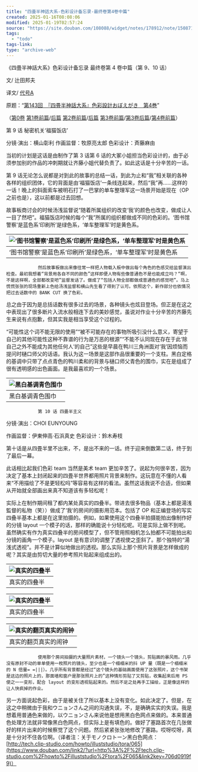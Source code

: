 ```yaml
---
title: "四畳半神話大系-色彩设计备忘录-最终卷第4卷中篇"
created: 2025-01-16T08:08:06
modified: 2025-01-19T02:57:24
source: "https://site.douban.com/108088/widget/notes/178912/note/150871045/"
tags:
  - "todo"
tags-link:
type: "archive-web"
---
```


《四畳半神話大系》色彩设计备忘录 最终卷第 4 卷中篇（第 9、10 话）

文/ 辻田邦夫

译文/ [代号A](https://www.douban.com/link2/?url=http%3A%2F%2Fwww.douban.com%2Fpeople%2FTAIGOUA%2F)

原题：“[第143回　『四畳半神話大系』色彩設計おぼえがき　第4巻](https://www.douban.com/link2/?url=http%3A%2F%2Fwww.style.fm%2Fas%2F05_column%2Ftsujita%2Ftsujita143.shtml&link2key=706d0919f9)”

（[第0卷](https://www.douban.com/link2/?url=http%3A%2F%2Fsite.douban.com%2Fwidget%2Fnotes%2F178912%2Fnote%2F104492148%2F) [第1卷前篇](https://www.douban.com/link2/?url=http%3A%2F%2Fsite.douban.com%2Fwidget%2Fnotes%2F178912%2Fnote%2F124523646%2F)/[后篇](https://www.douban.com/link2/?url=http%3A%2F%2Fsite.douban.com%2Fwidget%2Fnotes%2F178912%2Fnote%2F124612707%2F) [第2卷前篇](https://www.douban.com/link2/?url=http%3A%2F%2Fsite.douban.com%2Fwidget%2Fnotes%2F178912%2Fnote%2F132987601%2F)/[后篇](https://www.douban.com/link2/?url=http%3A%2F%2Fsite.douban.com%2Fwidget%2Fnotes%2F178912%2Fnote%2F132994294%2F) [第3卷前篇](https://www.douban.com/link2/?url=http%3A%2F%2Fsite.douban.com%2Fwidget%2Fnotes%2F178912%2Fnote%2F135903714%2F)/[第3卷后篇](https://www.douban.com/link2/?url=http%3A%2F%2Fsite.douban.com%2Fwidget%2Fnotes%2F178912%2Fnote%2F135963290%2F)/[第4卷前篇](https://www.douban.com/link2/?url=http%3A%2F%2Fsite.douban.com%2Fwidget%2Fnotes%2F178912%2Fnote%2F150869811%2F)）

第 9 话 秘密机关‘福猫饭店’

分镜·演出：横山彰利 作画监督：牧原亮太郎 色彩设计：斉藤麻由

当初的计划是这话是由制作了第 3 话第 6 话的大冢小姐担当色彩设计的，由于必须参加别的作品的冲刺期就让齐藤小姐代替负责了。如此这话是十分辛苦的一话。

第 9 话无论怎么说都是对到此的故事的总结一话，到此为止和“我”相关联的各种各样的组织团体，它的背面是由‘福猫饭店’一条线连起来，然后“我”再……这样的一话！晚上的斜面索车被明石打了一巴掌的单车整理军这一场景开始是现在（OP 之前也是），这以前都是过去回想。

故事板商讨会的时候汤浅监督说“随着所属组织的改变‘我’的颜色也改变，做成让人一目了然吧”。福猫饭店时候的每个“我”所属的组织都做成不同的色彩的。‘图书馆警察’是蓝色系‘印刷所’是绿色系，‘单车整理军’时是黄色系。

| ![‘图书馆警察’是蓝色系‘印刷所’是绿色系，‘单车整理军’时是黄色系](https://img2.doubanio.com/view/note/large/public/p150871045-1.jpg) |
| --- |
| ‘图书馆警察’是蓝色系‘印刷所’是绿色系，‘单车整理军’时是黄色系 |

                然后故事板做出来像往常一样把人物载入板中做出每个角色的色感交给监督演出检查。最初我想着“背景用各自不同的颜色”这样即便人物有些像普通色不是也能成立吗？“啊，不是这样啊，全部都改变吧”监督发话了。做成了“包括人物全部都做成普通色的感觉吧”。马上慌慌张张的现场重新上色给汤浅监督和横山先生看了得到了认可。依照这个，新作部分也依情况把过去话数中的 BANK CUT 换了色彩。

总之由于因为是总括话数有很多过去的场景，各种镜头也炫目登场。但正是在这之中表现出了很多断片入流水般相连下去的美妙感觉，虽说对作业十分辛苦的齐藤先生来说有点抱歉，但其实我是相当享受这个过程的。

“可能性这个词不能无限的使用”“被不可能存在的事物所吸引没什么意义，寄望于自己的其他可能性这种不靠谱的行为是万恶的根源”“不能不认同现在存在于此‘除自己之外不能成为其他任何人’的自己”这些是早晨在鸭川三角洲面对‘我’因烦恼而提问时樋口师父的话语。我认为这一场景是这部作品很重要的一个支柱。黑白定格的基调中只带了点点青色的鸭川柔和的背景与樋口师父青色的围巾，实在是组成了很有透明感的出色画面。是我最喜欢的一个场景。

| ![黑白基调青色围巾](https://img3.doubanio.com/view/note/large/public/p150871045-2.jpg) |
| --- |
| 黑白基调青色围巾 |

                第 10 话 四畳半主义

分镜·演出：CHOI EUNYOUNG

作画监督：伊東伸高·石浜真史 色彩设计：鈴木寿枝

第十话是从四畳半里不出来，不，是出不来的一话。终于迎来倒数第二话，终于到了最后一幕。

此话相比起我们色彩 team 当然是美术 team 更加辛苦了。说起为何很辛苦，因为决定了基本上封闭起来的四畳半世界都用照片背景来制作。这玩意在不懂的人看来“不用描绘了不是更轻松吗”等容易有这样的看法。虽然这话我说不合适，但如果从开始就全部画出来真不知道该有多轻松呢！

实际上在制作期间租了都内某处真实的四叠半。带进去很多物品（基本上都是湯浅監督的私物（笑））做成了‘我’的房间的摄影用范本。包括了 OP 和正编登场的写实四叠半基本上都是在这里拍摄的。例如，如果使用这个四叠半拍摄能拍出像制作好的分镜 layout 一个模子的话，那样的确能说十分轻松呢。可是实际上做不到呢。虽然确实有作为真实四叠半的房间模型了，但不管用照相机怎么拍都不可能拍出和分镜的画角一个模子。layout 是有意识的调整了透视使之歪斜了。那个独特的“湯浅式透视”。并不是计算似地做出的透视。那么实际上那个照片背景是怎样做成的呢？其实是由剪切大量的参考照片贴起来组成出的。

| ![真实的四叠半](https://img9.doubanio.com/view/note/large/public/p150871045-4.jpg) |
| --- |
| 真实的四叠半 |

| ![真实的四叠半](https://img9.doubanio.com/view/note/large/public/p150871045-5.jpg) |
| --- |
| 真实的四叠半 |

| ![真实的翻页真实的闹钟](https://img3.doubanio.com/view/note/large/public/p150871045-3.jpg) |
| --- |
| 真实的翻页真实的闹钟 |

                使用那个房间拍摄的大量照片素材，一个镜头一个镜头，剪贴画的暴风雨。几乎没有原封不动的单单使用一枚照片的镜头，至少也是一个榻榻米的抖 UP 量（既是一个榻榻米的 N 倍量= =|||）。几乎所有背景都是经过“这个镜头的基础画面使用了这张照片，这个书架是这边的照片上的，那面墙和窗户是那张照片上的”这种情形剪贴了又剪贴，收集起来后用 PS 使之一一变形，配合 layout 的变形透视贴起来的。然后不足之处再手工描绘，正是像这样的让人快疯掉的作业。

另一方面说起色彩，由于是被关住了所以基本上没有变化。如此决定了。但是，在这之中稍微由于我和ウニョンさん之间的沟通失误，不，是确确实实的失误。我是想着用普通色来做的，以ウニョンさん来说他是想用黑白色网点来做的。本来普通色处理方法就非常像黑白色网点，但实际上是有填色的。做好了塞路首次在几张做好的样片出来的时候察觉了这个问题。然后紧紧张张地修改了塞路。哎呀哎呀，真是十分对不住各位啊。（译者注：关于モノクロトーン黑白色网点：[http://tech.clip-studio.com/howto/illuststudio/tora/065](https://www.douban.com/link2/?url=http%3A%2F%2Ftech.clip-studio.com%2Fhowto%2Filluststudio%2Ftora%2F065&link2key=706d0919f9)）
